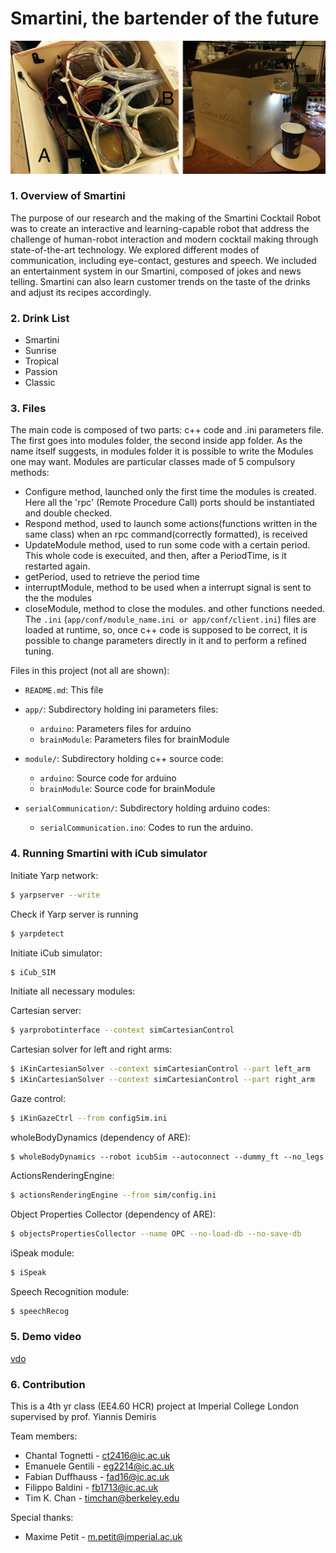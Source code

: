 # Smartini, the bartender of the future
![](demo.png?raw=true)

### 1. Overview of Smartini
The purpose of our research and the making of the Smartini Cocktail Robot was to create an interactive and learning-capable robot that address the challenge of human-robot interaction and modern cocktail making through state-of-the-art technology. We explored different modes of communication, including eye-contact, gestures and speech. We included an entertainment system in our Smartini, composed of jokes and news telling. Smartini can also learn customer trends on the taste of the drinks and adjust its recipes accordingly.

### 2. Drink List
* Smartini
* Sunrise
* Tropical
* Passion
* Classic

### 3. Files

The main code is composed of two parts: c++ code and .ini parameters file. The first goes into modules folder, the second inside app folder. As the name itself suggests, in modules folder it is possible to write the Modules one may want. Modules are particular classes made of 5 compulsory methods:
* Configure method, launched only the first time the modules is created. Here all the 'rpc' (Remote Procedure Call) ports should be instantiated and double checked.
* Respond method, used to launch some actions(functions written in the same class) when an rpc command(correctly formatted), is received
* UpdateModule method,  used  to run some code with a certain period. This whole code is execuited, and then, after a PeriodTime, is it restarted again.
* getPeriod, used to retrieve the period time 
* interruptModule, method to be used when a interrupt signal is sent to the the modules
* closeModule, method to close the modules.
and other functions needed.
The `.ini` (`app/conf/module_name.ini or app/conf/client.ini`)  files are loaded at runtime, so, once c++ code is supposed to be correct, it is possible to change  parameters directly in it and to perform a refined tuning. 


Files in this project (not all are shown):

* `README.md`:          	This file
* `app/`:                 	Subdirectory holding ini parameters files:
    * `arduino`:            Parameters files for arduino
    * `brainModule`:        Parameters files for brainModule

* `module/`:                Subdirectory holding c++ source code:
    * `arduino`:           	Source code for arduino
    * `brainModule`:        Source code for brainModule

* `serialCommunication/`:   Subdirectory holding arduino codes:
    * `serialCommunication.ino`:	Codes to run the arduino.


### 4. Running Smartini with iCub simulator

Initiate Yarp network:

```sh
$ yarpserver --write
```

Check if Yarp server is running
```sh
$ yarpdetect
```

Initiate iCub simulator:
```sh
$ iCub_SIM
```

Initiate all necessary modules:

Cartesian server:
```sh
$ yarprobotinterface --context simCartesianControl
```

Cartesian solver for left and right arms:
```sh
$ iKinCartesianSolver --context simCartesianControl --part left_arm
$ iKinCartesianSolver --context simCartesianControl --part right_arm
```

Gaze control:
```sh
$ iKinGazeCtrl --from configSim.ini
```

wholeBodyDynamics (dependency of ARE):
```
$ wholeBodyDynamics --robot icubSim --autoconnect --dummy_ft --no_legs
```



ActionsRenderingEngine:
```sh
$ actionsRenderingEngine --from sim/config.ini
```

Object Properties Collector (dependency of ARE):
```sh
$ objectsPropertiesCollector --name OPC --no-load-db --no-save-db
```

iSpeak module:
```sh
$ iSpeak
```

Speech Recognition module:
```sh
$ speechRecog
```

### 5. Demo video
[vdo]

### 6. Contribution
This is a 4th yr class (EE4.60 HCR) project at Imperial College London supervised by prof. Yiannis Demiris

Team members:
* Chantal Tognetti - ct2416@ic.ac.uk
* Emanuele Gentili - eg2214@ic.ac.uk
* Fabian Duffhauss - fad16@ic.ac.uk
* Filippo Baldini - fb1713@ic.ac.uk
* Tim K. Chan - timchan@berkeley.edu

Special thanks:
* Maxime Petit - m.petit@imperial.ac.uk

[vdo]: <https://youtu.be/k7Cp1eb-CAM>
